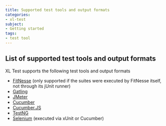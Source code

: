 ```yaml
---
title: Supported test tools and output formats
categories:
- xl-test
subject:
- Getting started
tags:
- test tool
---
```


## List of supported test tools and output formats

XL Test supports the following test tools and output formats

* [FitNesse](http://www.fitnesse.org/) (only supported if the suites were executed by FitNesse itself, not through its jUnit runner)
* [Gatling](http://gatling.io/)
* [JMeter](http://jmeter.apache.org)
* [Cucumber](http://cukes.info/)
* [Cucumber.JS](http://cukes.info/install-cucumber-js.html)
* [TestNG](http://testng.org)
* [Selenium](http://www.seleniumhq.org) (executed via xUnit or Cucumber)